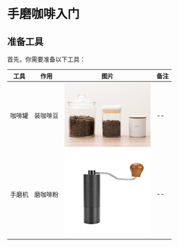 # 手磨咖啡入门

## 准备工具

首先，你需要准备以下工具：

| 工具 | 作用 | 图片 | 备注 |
| -- |-- | --| -- | 
| 咖啡罐 | 装咖啡豆 | <img src="./images/tool2.jpg" width="200"> | -- |
| 手磨机 | 磨咖啡粉 | <img src="./images/tool1.jpg" width="200"> | -- |
